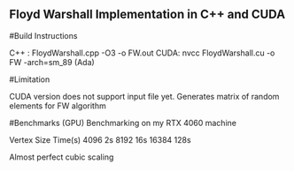 ## Floyd Warshall Implementation in C++ and CUDA

#Build Instructions

C++ : <compiler> FloydWarshall.cpp -O3 -o FW.out
CUDA: nvcc FloydWarshall.cu -o FW -arch=sm_89 (Ada)

#Limitation

CUDA version does not support input file yet.
Generates matrix of random elements for FW algorithm

#Benchmarks (GPU)
Benchmarking on my RTX 4060 machine

Vertex Size    Time(s)
4096           2s
8192           16s
16384          128s

Almost perfect cubic scaling

